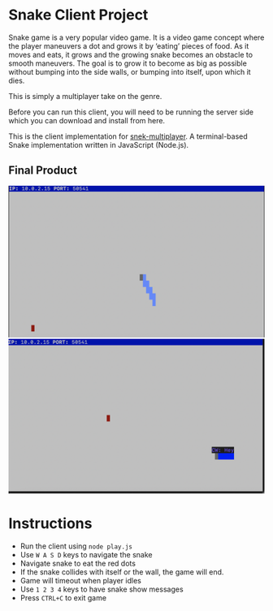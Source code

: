 # Snake Client Project
Snake game is a very popular video game. It is a video game concept where the player maneuvers a dot and grows it by ‘eating’ pieces of food. As it moves and eats, it grows and the growing snake becomes an obstacle to smooth maneuvers. The goal is to grow it to become as big as possible without bumping into the side walls, or bumping into itself, upon which it dies.

This is simply a multiplayer take on the genre.

Before you can run this client, you will need to be running the server side which you can download and install from here. 

This is the client implementation for [snek-multiplayer](https://github.com/lighthouse-labs/snek-multiplayer). A terminal-based Snake implementation written in JavaScript (Node.js).

## Final Product
![image.png](./images/image.png)
![image2.png](./images/image2.png)

# Instructions
- Run the client using `node play.js`
- Use `W A S D` keys to navigate the snake
- Navigate snake to eat the red dots
- If the snake collides with itself or the wall, the game will end.
- Game will timeout when player idles
- Use `1 2 3 4` keys to have snake show messages
- Press `CTRL+C` to exit game